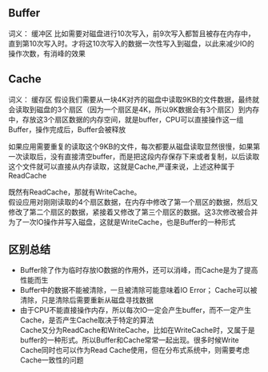 ## Buffer  
词义： 缓冲区
比如需要对磁盘进行10次写入，前9次写入都暂且被存在内存中，直到第10次写入时。才将这10次写入的数据一次性写入到磁盘，以此来减少IO的操作次数，有消峰的效果

## Cache
词义： 缓存区
假设我们需要从一块4K对齐的磁盘中读取9KB的文件数据，最终就会读取到磁盘的3个扇区（因为一个扇区是4K，所以9K数据会有3个扇区）到内存中，存放这3个扇区数据的内存空间，就是buffer，CPU可以直接操作这一组Buffer，操作完成后，Buffer会被释放    

如果应用需要重复的读取这个9KB的文件，每次都要从磁盘读取显然很慢，如果第一次读取后，没有直接清空buffer，而是把这段内存保存下来或者复制，以后读取这个文件就可以直接从内存读取，这就是Cache,严谨来说，上述这种属于ReadCache  

既然有ReadCache，那就有WriteCache。  
假设应用对刚刚读取的4个扇区数据，在内存中修改了第一个扇区的数据，然后又修改了第二个扇区的数据，紧接着又修改了第三个扇区的数据。这3次修改被合并为了一次IO操作并写入磁盘，这就是WriteCache，也是Buffer的一种形式



## 区别总结
- Buffer除了作为临时存放IO数据的作用外，还可以消峰，而Cache是为了提高性能而生  
- Buffer中的数据不能被清除，一旦被清除可能意味着IO Error； Cache可以被清除，只是清除后需要重新从磁盘寻找数据  
- 由于CPU不能直接操作内存，所以每次IO一定会产生buffer，而不一定产生Cache，是否产生Cache取决于特定的算法  
Cache又分为ReadCache和WriteCache，比如在WriteCache时，又属于是buffer的一种形式。所以Buffer和Cache常常一起出现。很多时候Write Cache同时也可以作为Read Cache使用，但在分布式系统中，则需要考虑Cache一致性的问题